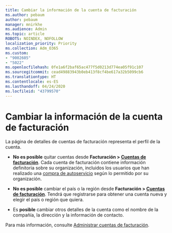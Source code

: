 ```yaml
---
title: Cambiar la información de la cuenta de facturación
ms.author: pebaum
author: pebaum
manager: mnirkhe
ms.audience: Admin
ms.topic: article
ROBOTS: NOINDEX, NOFOLLOW
localization_priority: Priority
ms.collection: Adm_O365
ms.custom:
- "9002605"
- "5022"
ms.openlocfilehash: 0fe1a6f2baf65ac477f5d0213d774ea05f91c107
ms.sourcegitcommit: cead49883943b0eb413f8cf4be617a32b5099cb6
ms.translationtype: HT
ms.contentlocale: es-ES
ms.lasthandoff: 04/24/2020
ms.locfileid: "43799570"
---
```

# <a name="change-billing-account-information"></a>Cambiar la información de la cuenta de facturación

La página de detalles de cuentas de facturación representa el perfil de la cuenta.

- **No es posible** quitar cuentas desde **Facturación > [Cuentas de facturación](https://go.microsoft.com/fwlink/p/?linkid=2084771)**. Cada cuenta de facturación contiene información definitoria sobre su organización, incluidos los usuarios que han realizado una [compra de autoservicio](https://docs.microsoft.com/microsoft-365/commerce/subscriptions/manage-self-service-purchases-admins) según lo permitido por su organización. 

- **No es posible** cambiar el país o la región desde **Facturación > [Cuentas de facturación](https://go.microsoft.com/fwlink/p/?linkid=2084771)**. Tendrá que registrarse para obtener una cuenta nueva y elegir el país o región que quiera. 

- Es **posible** cambiar otros detalles de la cuenta como el nombre de la compañía, la dirección y la información de contacto. 

Para más información, consulte [Administrar cuentas de facturación](https://docs.microsoft.com/microsoft-365/commerce/manage-billing-accounts). 
